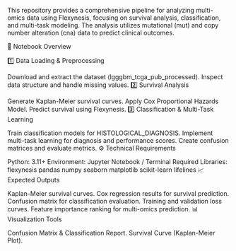 This repository provides a comprehensive pipeline for analyzing multi-omics data using Flexynesis, focusing on survival analysis, classification, and multi-task modeling. The analysis utilizes mutational (mut) and copy number alteration (cna) data to predict clinical outcomes.

📌 Notebook Overview

1️⃣ Data Loading & Preprocessing

Download and extract the dataset (lgggbm_tcga_pub_processed).
Inspect data structure and handle missing values.
2️⃣ Survival Analysis

Generate Kaplan-Meier survival curves.
Apply Cox Proportional Hazards Model.
Predict survival using Flexynesis.
3️⃣ Classification & Multi-Task Learning

Train classification models for HISTOLOGICAL_DIAGNOSIS.
Implement multi-task learning for diagnosis and performance scores.
Create confusion matrices and evaluate metrics.
⚙️ Technical Requirements

Python: 3.11+
Environment: Jupyter Notebook / Terminal
Required Libraries:
flexynesis
pandas
numpy
seaborn
matplotlib
scikit-learn
lifelines
📈 Expected Outputs

Kaplan-Meier survival curves.
Cox regression results for survival prediction.
Confusion matrix for classification evaluation.
Training and validation loss curves.
Feature importance ranking for multi-omics prediction.
📊 Visualization Tools

Confusion Matrix & Classification Report.
Survival Curve (Kaplan-Meier Plot).
